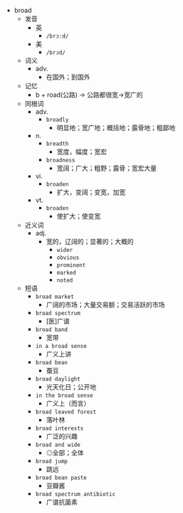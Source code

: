- broad
  - 发音
    - 英
      - `/brɔːd/`
    - 美
      - `/brɔd/`
  - 词义
    - adv.
      - 在国外；到国外
  - 记忆
    - b + road(公路) → 公路都很宽→宽广的
  - 同根词
    - adv.
      - `broadly`
        - 明显地；宽广地；概括地；露骨地；粗鄙地
    - n.
      - `breadth`
        - 宽度，幅度；宽宏
      - `broadness`
        - 宽阔；广大；粗野；露骨；宽宏大量
    - vi.
      - `broaden`
        - 扩大，变阔；变宽，加宽
    - vt.
      - `broaden`
        - 使扩大；使变宽
  - 近义词
    - adj.
      - 宽的，辽阔的；显著的；大概的
        - `wider`
        - `obvious`
        - `prominent`
        - `marked`
        - `noted`
  - 短语
    - `broad market`
      - 广阔的市场；大量交易额；交易活跃的市场 
    - `broad spectrum`
      - [医]广谱 
    - `broad band`
      - 宽带 
    - `in a broad sense`
      - 广义上讲 
    - `broad bean`
      - 蚕豆 
    - `broad daylight`
      - 光天化日；公开地 
    - `in the broad sense`
      - 广义上（而言） 
    - `broad leaved forest`
      - 落叶林 
    - `broad interests`
      - 广泛的兴趣 
    - `broad and wide`
      - ◎全部；全体 
    - `broad jump`
      - 跳远 
    - `broad bean paste`
      - 豆瓣酱 
    - `broad spectrum antibiotic`
      - 广谱抗菌素 
